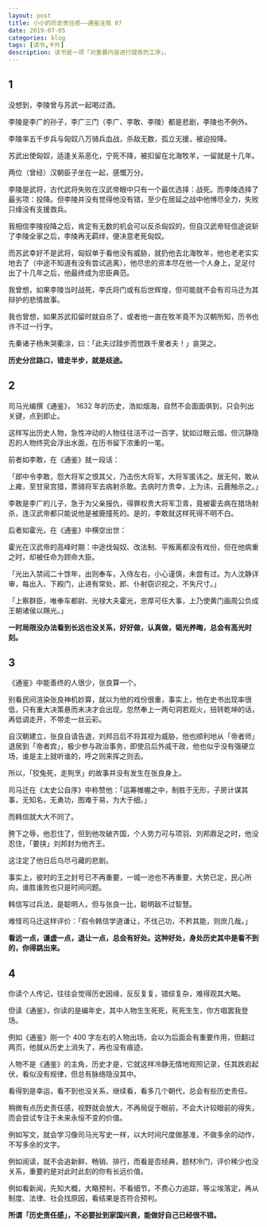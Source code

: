 ```yaml
---
layout: post
title: 小小的历史责任感——通鉴注我 07
date: 2019-07-05
categories: blog
tags: [读书,卡片]
description: 读书是一项「对重要内容进行提炼的工序」。
---
```


## 1 

没想到，李陵曾与苏武一起喝过酒。

李陵是李广的孙子，李广三门（李广、李敢、李陵）都是悲剧，李陵也不例外。

李陵率五千步兵与匈奴八万骑兵血战，杀敌无数，孤立无援，被迫投降。

苏武出使匈奴，适逢关系恶化，宁死不降，被扣留在北海牧羊，一留就是十几年。

两位（曾经）汉朝臣子坐在一起，感慨万分。

李陵是武将，古代武将失败在汉武帝眼中只有一个最优选择：战死。而李陵选择了最劣项：投降。但李陵并没有觉得他没有错，至少在居延之战中他博尽全力，失败只缘没有支援救兵。

我相信李陵投降之后，肯定有无数的机会可以反杀匈奴的，但自汉武帝轻信途说斩了李陵全家之后，李陵再无羁绊，便决意老死匈奴。

而苏武幸好不是武将，匈奴单于看他没有威胁，就扔他去北海牧羊，他也老老实实地去了（中途不知道有没有尝试逃离），他尽忠的资本尽在他一个人身上，足足付出了十几年之后，他最终成为忠臣典范。

我曾想，如果李陵当时战死，李氏将门或有后世辉煌，但可能就不会有司马迁为其辩护的悲情故事。

我也曾想，如果苏武扣留时就自杀了，或者他一直在牧羊竟不为汉朝所知，历书也许不过一行字。

先秦诸子杨朱哭衢涂，曰：「此夫过跬步而觉跌千里者夫！」哀哭之。

**历史分岔路口，错走半步，就是歧途。**

## 2

司马光编撰《通鉴》， 1632 年的历史，浩如烟海，自然不会面面俱到，只会列出关键，点到即止。

这样写出历史人物，急性冲动的人物往往活不过一百字，犹如过眼云烟，但沉静隐忍的人物终究会浮出水面，在历书留下浓重的一笔。

前者如李敢，在《通鉴》就一段话：

「郎中令李敢，怨大将军之恨其父，乃击伤大将军，大将军匿讳之。居无何，敢从上雍，至甘泉宫猎，票骑将军去病射杀敢。去病时方贵幸，上为讳，云鹿触杀之。」

李敢是李广的儿子，急于为父亲报仇，得罪权贵大将军卫青，竟被霍去病在猎场射杀，连汉武帝都只能说他是被鹿撞死的。是的，李敢就这样死得不明不白。

后者如霍光，在《通鉴》中横空出世：

霍光在汉武帝的高峰时期：中途伐匈奴、改法制、平叛离都没有戏份，但在他病重之时，却被任命为顾命大臣。

「光出入禁闼二十馀年，出则奉车，入侍左右，小心谨慎，未尝有过。为人沈静详审，每出入、下殿门，止进有常处，郎、仆射窃识视之，不失尺寸。」

「上察群臣，唯奉车都尉、光禄大夫霍光，忠厚可任大事，上乃使黄门画周公负成王朝诸侯以赐光。」

**一时局限没办法看到长远也没关系，好好做，认真做，韬光养晦，总会有高光时刻。**

## 3

《通鉴》中能善终的人很少，张良算一个。

别看民间渲染张良神机妙算，就以为他的戏份很重，事实上，他在史书出现率很低，只有重大决策悬而未决才会出现，忽然奉上一两句洞若观火，扭转乾坤的话，再低调走开，不带走一丝云彩。

自汉朝建立，张良自请告退，刘邦吕后不将其视为威胁，他也顺利地从「帝者师」退居到「帝者宾」，极少参与政治事务，即使吕后外戚干政，他也似乎没有强硬立场，谁是主上就听谁的，呼之则来挥之则去。

所以，「狡兔死，走狗烹」的故事并没有发生在张良身上。

司马迁在《太史公自序》中称赞他：「运筹帷幄之中，制胜于无形，子房计谋其事，无知名，无勇功，图难于易，为大于细。」

而韩信就大大不同了。

胯下之辱，他忍住了，但到他攻破齐国，个人势力可与项羽、刘邦鼎足之时，他没忍住，「要挟」刘邦封为他齐王。

这注定了他日后鸟尽弓藏的悲剧。

事实上，彼时的王之封号已不再重要，一城一池也不再重要，大势已定，民心所向，谁胜谁败也只是时间问题。

韩信写过兵法，是聪明人，但与张良一比，聪明敌不过智慧。

难怪司马迁这样评价：「假令韩信学道谦让，不伐己功，不矜其能，则庶几哉。」

**看远一点，谦虚一点，退让一点，总会有好处。这种好处，身处历史其中是看不到的，你得跳出来。**

## 4

你读个人传记，往往会觉得历史因缘，反反复复，错综复杂，难得观其大略。

但读《通鉴》，你读的是编年史，其中人物生生死死，死死生生，你方唱罢我登场。

例如《通鉴》刚一个 400 字左右的人物出场，会以为后面会有重要作用，但翻过两页，他就从历史上消失了，再也没有痕迹。

人物不是《通鉴》的主角，历史才是，它就这样冷静无情地观照记录，任其跌宕起伏，看似没有规律，但总有脉络隐没其中。

看得到是幸运，看不到也没关系，继续看，看多几个朝代，总会有些历史责任。

稍微有点历史责任感，视野就会放大，不再局促于眼前，不会大计较眼前的得失，而会尝试专注于未来永恒不变的价值。

例如写文，就会学习像司马光写史一样，以大时间尺度做基准，不做多余的动作，不写多余的文字。

例如阅读，就不会追新鲜、畅销、排行，而看是否经典，题材冷门，评价稀少也没关系，重要的是对此时此刻的你有长远价值。

例如看新闻，先知大概，大略预判，不看细节，不费心力追踪，等尘埃落定，再从制度、法律、社会找原因，看结果是否符合预判。

**所谓「历史责任感」，不必要扯到家国兴衰，能做好自己已经很不错。**